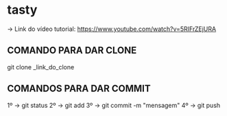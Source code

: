 # tasty

→ Link do vídeo tutorial: https://www.youtube.com/watch?v=5RIFrZEjURA

## COMANDO PARA DAR CLONE
git clone _link_do_clone

## COMANDOS PARA DAR COMMIT
1º → git status 
2º → git add 
3º → git commit -m "mensagem" 
4º → git push
